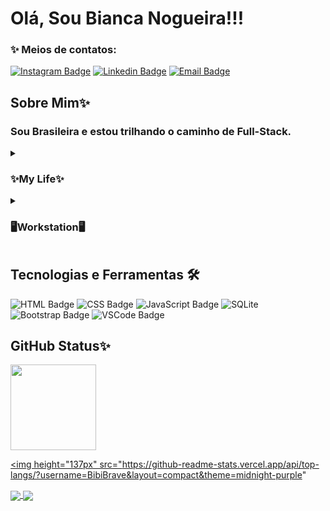# Olá, Sou Bianca Nogueira!!!
### ✨ Meios de contatos:
[![Instagram Badge](https://img.shields.io/badge/Instagram-E4405F?style=for-the-badge&logo=instagram&logoColor=white)](https://www.instagram.com/bibi.brave/)
[![Linkedin Badge](https://img.shields.io/badge/LinkedIn-0077B5?style=for-the-badge&logo=linkedin&logoColor=white)]()
[![Email Badge](https://img.shields.io/badge/Gmail-D14836?style=for-the-badge&logo=gmail&logoColorwhite)]()

## Sobre Mim✨
### Sou Brasileira e estou trilhando o caminho de Full-Stack.
<details>
    <summary><h3>
     ✨My Life✨</h3></summary>
            <p>
 Não lembro exatamente quando entrei neste mundo, mas a cada dia mais me encanto. Meu conhecimento é aumentado constantemente e a cada bug que acontece uma risada é gerada, sendo que quando resolvido o problema um sorriso surgi e sempre é acompanhado do aprendizado. No momento estou a realizar um curso de Programação Web que trabalha tanto Front-end quanto Back-end. Aos poucos estou a trilhar a minha história.
 </p></details>
<details>
    <summary><h3>
     🖥️Workstation🖥️</h3></summary> 
        <ul>
            <b>SO:</b> Dual Boot(Windows 10 & Ubuntu)</br>
            <b>Code Editor:</b> VSCode.</br>
            <b>CPU:</b> E5-2640v3</br>
            <b>RAM:</b> 32Gb DDR4</br>
            <b>GPU:</b> GTX 1070 8Gb</br>
        </ul>
</details>

## Tecnologias e Ferramentas 🛠️
![HTML Badge](https://img.shields.io/badge/HTML5-E34F26?style=for-the-badge&logo=html5&logoColor=white)
![CSS Badge](https://img.shields.io/badge/CSS3-1572B6?style=for-the-badge&logo=css3&logoColor=white)
![JavaScript Badge](https://img.shields.io/badge/JavaScript-323330?style=for-the-badge&logo=javascript&logoColor=F7DF1E)
![SQLite](https://img.shields.io/badge/sqlite-%2307405e.svg?style=for-the-badge&logo=sqlite&logoColor=white)
![Bootstrap Badge](https://img.shields.io/badge/Bootstrap-563D7C?style=for-the-badge&logo=bootstrap&logoColor=white)
![VSCode Badge](https://img.shields.io/badge/VSCode-0078D4?style=for-the-badge&logo=visual%20studio%20code&logoColor=white)

## GitHub Status✨

<a href="https://github.com/BibiBrave"><img height="137px" src="https://github-readme-stats.vercel.app/api?username=BibiBrave&show_icons=true&theme=midnight-purple"/>

<img height="137px" src="https://github-readme-stats.vercel.app/api/top-langs/?username=BibiBrave&layout=compact&theme=midnight-purple"

<a href="https://github.com/anuraghazra/github-readme-stats">
  <img align="center" src="https://github-readme-stats.vercel.app/api/pin/?username=Bibibrave&repo=github-readme-stats&theme=midnight-purple" />
</a>
<a href="https://github.com/anuraghazra/convoychat">
  <img align="center" src="https://github-readme-stats.vercel.app/api/pin/?username=BibiBrave&repo=convoychat&theme=midnight-purple" />
</a>



